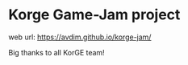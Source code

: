 # Korge Game-Jam project
web url:
https://avdim.github.io/korge-jam/  

Big thanks to all KorGE team!  

